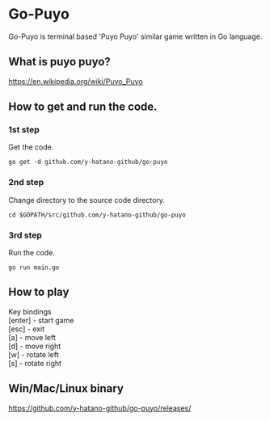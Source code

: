 
# Go-Puyo
Go-Puyo is terminal based 'Puyo Puyo' similar game written in Go language.

## What is puyo puyo?
https://en.wikipedia.org/wiki/Puyo_Puyo

## How to get and run the code.
### 1st step
Get the code.

```
go get -d github.com/y-hatano-github/go-puyo
```
### 2nd step
Change directory to the source code directory.

```
cd $GOPATH/src/github.com/y-hatano-github/go-puyo
```
### 3rd step
Run the code.

```
go run main.go
```

## How to play
Key bindings<br>
[enter] - start game<br>
[esc] - exit<br>
[a] - move left<br>
[d] - move right<br>
[w] - rotate left<br>
[s] - rotate right<br>

## Win/Mac/Linux binary
https://github.com/y-hatano-github/go-puyo/releases/
